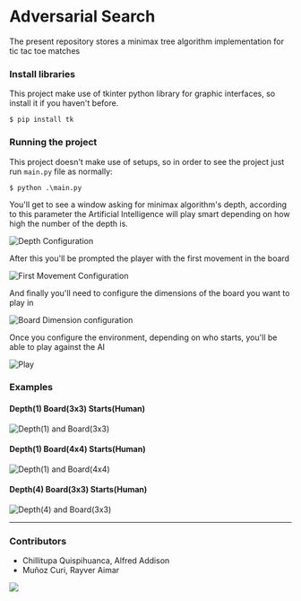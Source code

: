 # Adversarial Search

The present repository stores a minimax tree algorithm implementation for tic tac toe matches

### Install libraries 

This project make use of tkinter python library for graphic interfaces, so install it if you haven't before.

```
$ pip install tk
```

### Running the project

This project doesn't make use of setups, so in order to see the project just run `main.py` file as normally:

```
$ python .\main.py
```

You'll get to see a window asking for minimax algorithm's depth, according to this parameter the Artificial Intelligence will play smart depending on how high the number of the depth is.

![Depth Configuration](https://cdn.discordapp.com/attachments/886256698640171008/1019713365247008808/unknown.png)

After this you'll be prompted the player with the first movement in the board 

![First Movement Configuration](https://media.discordapp.net/attachments/886256698640171008/1019713457941131374/unknown.png)

And finally you'll need to configure the dimensions of the board you want to play in

![Board Dimension configuration](https://media.discordapp.net/attachments/886256698640171008/1019713588753080350/unknown.png)

Once you configure the environment, depending on who starts, you'll be able to play against the AI

![Play](https://media.discordapp.net/attachments/886256698640171008/1019714101758410792/unknown.png)


### Examples

#### Depth(1) Board(3x3) Starts(Human)

![Depth(1) and Board(3x3)](https://cdn.discordapp.com/attachments/781328016919887898/1020192395645689876/3x3.gif)

#### Depth(1) Board(4x4) Starts(Human)

![Depth(1) and Board(4x4)](https://media.discordapp.net/attachments/781328016919887898/1020192396870422578/4x4.gif)

#### Depth(4) Board(3x3) Starts(Human)

![Depth(4) and Board(3x3)](https://i.ibb.co/7g062XY/3x3-8.gif)

---
### Contributors
- Chillitupa Quispihuanca, Alfred Addison
- Muñoz Curi, Rayver Aimar
<a href="https://github.com/RayverAimar/Adversarial-search/graphs/contributors">
  <img src="https://contrib.rocks/image?repo=RayverAimar/Adversarial-search" />
</a>